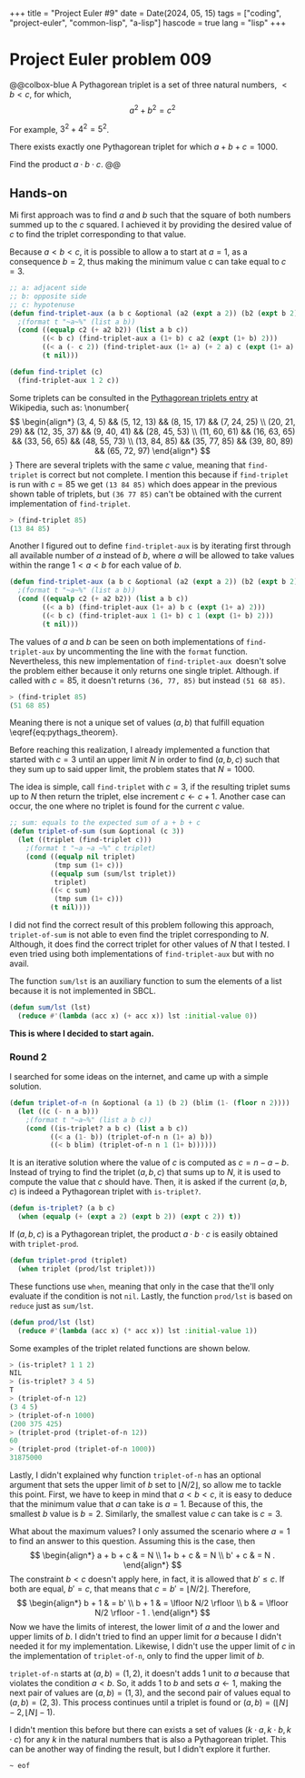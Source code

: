 +++
title = "Project Euler #9"
date = Date(2024, 05, 15)
tags = ["coding", "project-euler", "common-lisp", "a-lisp"]
hascode = true
lang = "lisp"
+++

# Project Euler problem 009

@@colbox-blue
A Pythagorean triplet is a set of three natural numbers, $< b < c$, for which,
$$
a^2 + b^2 = c^2
\label{eq:pythags_theorem}
$$

For example, $3^2 + 4^2 = 5^2$.

There exists exactly one Pythagorean triplet for which $a + b + c = 1000$.

Find the product $a \cdot b \cdot c$.
@@

## Hands-on

Mi first approach was to find $a$ and $b$ such that the square of both numbers summed up to the $c$ squared. I achieved it by providing the desired value of $c$ to find the triplet corresponding to that value.

Because $a < b < c$, it is possible to allow a to start at $a=1$, as a consequence $b=2$, thus making the minimum value c can take equal to $c=3$.
```lisp
;; a: adjacent side
;; b: opposite side
;; c: hypotenuse
(defun find-triplet-aux (a b c &optional (a2 (expt a 2)) (b2 (expt b 2)) (c2 (expt c 2)))
  ;(format t "~a~%" (list a b))
  (cond ((equalp c2 (+ a2 b2)) (list a b c))
        ((< b c) (find-triplet-aux a (1+ b) c a2 (expt (1+ b) 2)))
        ((< a (- c 2)) (find-triplet-aux (1+ a) (+ 2 a) c (expt (1+ a) 2) (expt (+ 2 a) 2)))
        (t nil)))

(defun find-triplet (c)
  (find-triplet-aux 1 2 c))
```
Some triplets can be consulted in the [Pythagorean triplets entry](https://en.wikipedia.org/wiki/Pythagorean_triplet) at Wikipedia, such as:
\nonumber{
$$
\begin{align*}
(3, 4, 5) && (5, 12, 13) && (8, 15, 17) && (7, 24, 25) \\
(20, 21, 29) && (12, 35, 37) && (9, 40, 41) && (28, 45, 53) \\
(11, 60, 61) && (16, 63, 65) && (33, 56, 65) && (48, 55, 73) \\
(13, 84, 85) && (35, 77, 85) && (39, 80, 89) && (65, 72, 97)
\end{align*}
$$}
There are several triplets with the same $c$ value, meaning that `find-triplet` is correct but not complete. I mention this because if `find-triplet` is run with $c = 85$ we get `(13 84 85)` which does appear in the previous shown table of triplets, but `(36 77 85)` can't be obtained with the current implementation of `find-triplet`.
```lisp
> (find-triplet 85)
(13 84 85)
```
Another I figured out to define `find-triplet-aux` is by iterating first through all available number of $a$ instead of $b$, where $a$ will be allowed to take values within the range $1<a<b$ for each value of $b$.
```lisp
(defun find-triplet-aux (a b c &optional (a2 (expt a 2)) (b2 (expt b 2)) (c2 (expt c 2)))
  ;(format t "~a~%" (list a b))
  (cond ((equalp c2 (+ a2 b2)) (list a b c))
        ((< a b) (find-triplet-aux (1+ a) b c (expt (1+ a) 2)))
        ((< b c) (find-triplet-aux 1 (1+ b) c 1 (expt (1+ b) 2)))
        (t nil)))
```
The values of $a$ and $b$ can be seen on both implementations of `find-triplet-aux` by uncommenting the line with the `format` function. Nevertheless, this new implementation of `find-triplet-aux `doesn't solve the problem either because it only returns one single triplet. Although. if called with $c=85$, it doesn't returns `(36, 77, 85)` but instead `(51 68 85)`.
```lisp
> (find-triplet 85)
(51 68 85)
```
Meaning there is not a unique set of values $(a,b)$ that fulfill equation \eqref{eq:pythags_theorem}.

Before reaching this realization, I already implemented a function that started with $c = 3$ until an upper limit $N$ in order to find $(a,b,c)$ such that they sum up to said upper limit, the problem states that $N=1000$. 

The idea is simple, call `find-triplet` with $c=3$, if the resulting triplet sums up to $N$ then return the triplet, else increment $c \gets c+1$. Another case can occur, the one where no triplet is found for the current $c$ value.
```lisp
;; sum: equals to the expected sum of a + b + c
(defun triplet-of-sum (sum &optional (c 3))
  (let ((triplet (find-triplet c)))
    ;(format t "~a ~a ~%" c triplet)
    (cond ((equalp nil triplet)
           (tmp sum (1+ c)))
          ((equalp sum (sum/lst triplet))
           triplet)
          ((< c sum)
           (tmp sum (1+ c)))
          (t nil))))
```
I did not find the correct result of this problem following this approach, `triplet-of-sum` is not able to even find the triplet corresponding to $N$. Although, it does find the correct triplet for other values of $N$ that I tested. I even tried using both implementations of `find-triplet-aux` but with no avail.

The function `sum/lst` is an auxiliary function to sum the elements of a list because it is not implemented in SBCL.
```lisp
(defun sum/lst (lst)
  (reduce #'(lambda (acc x) (+ acc x)) lst :initial-value 0))
```
**This is where I decided to start again.**

### Round 2

I searched for some ideas on the internet, and came up with a simple solution.
```lisp
(defun triplet-of-n (n &optional (a 1) (b 2) (blim (1- (floor n 2))))
  (let ((c (- n a b)))
    ;(format t "~a~%" (list a b c))
    (cond ((is-triplet? a b c) (list a b c))
          ((< a (1- b)) (triplet-of-n n (1+ a) b))
          ((< b blim) (triplet-of-n n 1 (1+ b))))))
```
It is an iterative solution where the value of $c$ is computed as $c = n - a - b$. Instead of trying to find the triplet $(a,b,c)$ that sums up to $N$, it is used to compute the value that $c$ should have. Then, it is asked if the current $(a,b,c)$ is indeed a Pythagorean triplet with `is-triplet?`.
```lisp
(defun is-triplet? (a b c)
  (when (equalp (+ (expt a 2) (expt b 2)) (expt c 2)) t))
```
If $(a,b,c)$ is a Pythagorean triplet, the product $a \cdot b \cdot c$ is easily obtained with `triplet-prod`.
```lisp
(defun triplet-prod (triplet)
  (when triplet (prod/lst triplet)))
```
These functions use `when`, meaning that only in the case that the'll only evaluate if the condition is not `nil`. Lastly, the function `prod/lst` is based on `reduce` just as `sum/lst`.
```lisp
(defun prod/lst (lst)
  (reduce #'(lambda (acc x) (* acc x)) lst :initial-value 1))
```
Some examples of the triplet related functions are shown below.
```lisp
> (is-triplet? 1 1 2)
NIL
> (is-triplet? 3 4 5)
T
> (triplet-of-n 12)
(3 4 5)
> (triplet-of-n 1000)
(200 375 425)
> (triplet-prod (triplet-of-n 12))
60
> (triplet-prod (triplet-of-n 1000))
31875000
```
Lastly, I didn't explained why function `triplet-of-n` has an optional argument that sets the upper limit of $b$ set to $\lfloor N / 2 \rfloor$, so allow me to tackle this point.  First, we have to keep in mind that $a < b < c$, it is easy to deduce that the minimum value that $a$ can take is $a=1$. Because of this, the smallest $b$ value is $b=2$. Similarly, the smallest value $c$ can take is $c=3$.

What about the maximum values? I only assumed the scenario where $a=1$ to find an answer to this question. Assuming this is the case, then 
$$
\begin{align*}
a + b + c & = N \\
1+ b + c & = N \\
b' + c & = N .
\end{align*}
$$
The constraint $b < c$ doesn't apply here, in fact, it is allowed that $b' \leq c$. If both are equal, $b' = c$, that means that $c = b'= \lfloor N/2 \rfloor$. Therefore,
$$
\begin{align*}
b + 1 & = b' \\
b + 1 & = \lfloor N/2 \rfloor \\
b & = \lfloor N/2 \rfloor - 1 .
\end{align*}
$$
Now we have the limits of interest, the lower limit of $a$ and the lower and upper limits of $b$. I didn't tried to find an upper limit for $a$ because I didn't needed it for my implementation. Likewise, I didn't use the upper limit of $c$ in the implementation of `triplet-of-n`, only to find the upper limit of $b$.

`triplet-of-n` starts at $(a,b) = (1,2)$, it doesn't adds 1 unit to $a$ because that violates the condition $a < b$. So, it adds 1 to $b$ and sets $a \gets 1$, making the next pair of values are $(a,b)=(1,3)$, and the second pair of values equal to $(a,b) = (2,3)$. This process continues until a triplet is found or $(a,b) = (\lfloor N \rfloor - 2, \lfloor N \rfloor - 1)$.

I didn't mention this before but there can exists a set of values $(k \cdot a, k \cdot b, k \cdot c)$ for any $k$ in the natural numbers that is also a Pythagorean triplet. This can be another way of finding the result, but I didn't explore it further.

`~ eof`
